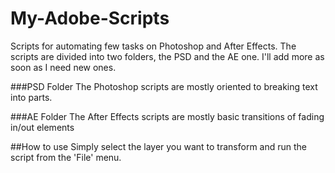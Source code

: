 # My-Adobe-Scripts
Scripts for automating few tasks on Photoshop and After Effects. The scripts are divided into two folders, the PSD and the AE one. I'll add more as soon as I need new ones.

###PSD Folder
The Photoshop scripts are mostly oriented to breaking text into parts.

###AE Folder
The After Effects scripts are mostly basic transitions of fading in/out elements

##How to use
Simply select the layer you want to transform and run the script from the 'File' menu.
